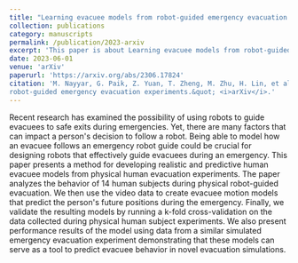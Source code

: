 ```yaml
---
title: "Learning evacuee models from robot-guided emergency evacuation experiments"
collection: publications
category: manuscripts
permalink: /publication/2023-arxiv
excerpt: 'This paper is about Learning evacuee models from robot-guided emergency evacuation experiments'
date: 2023-06-01
venue: 'arXiv'
paperurl: 'https://arxiv.org/abs/2306.17824'
citation: 'M. Nayyar, G. Paik, Z. Yuan, T. Zheng, M. Zhu, H. Lin, et al. (2023). &quot;Learning evacuee models from
robot-guided emergency evacuation experiments.&quot; <i>arXiv</i>.'
---
```


Recent research has examined the possibility of using robots to guide evacuees to safe exits during emergencies. Yet, there are many factors that can impact a person's decision to follow a robot. Being able to model how an evacuee follows an emergency robot guide could be crucial for designing robots that effectively guide evacuees during an emergency. This paper presents a method for developing realistic and predictive human evacuee models from physical human evacuation experiments. The paper analyzes the behavior of 14 human subjects during physical robot-guided evacuation. We then use the video data to create evacuee motion models that predict the person's future positions during the emergency. Finally, we validate the resulting models by running a k-fold cross-validation on the data collected during physical human subject experiments. We also present performance results of the model using data from a similar simulated emergency evacuation experiment demonstrating that these models can serve as a tool to predict evacuee behavior in novel evacuation simulations.
